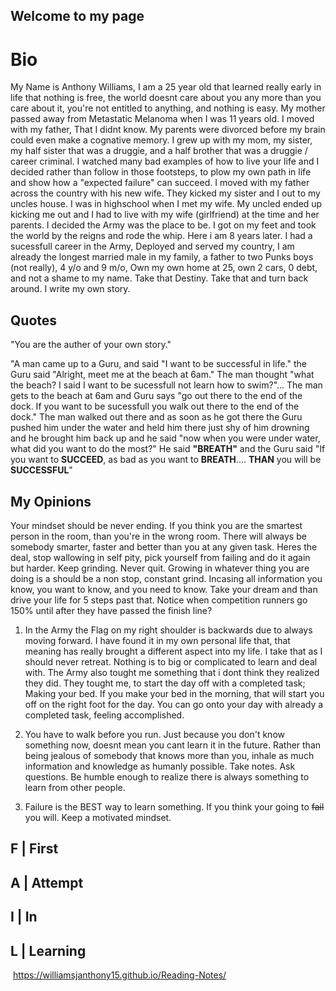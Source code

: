 ## Welcome to my page

# Bio
My Name is Anthony Williams, I am a 25 year old that learned really early in life that nothing is free, the world doesnt care about you any more than you care about it, you're not entitled to anything, and nothing is easy. My mother passed away from Metastatic Melanoma when I was 11 years old. I moved with my father, That I didnt know. My parents were divorced before my brain could even make a cognative memory. I grew up with my mom, my sister, my half sister that was a druggie, and a half brother that was a druggie / career criminal. I watched many bad examples of how to live your life and I decided rather than follow in those footsteps, to plow my own path in life and show how a "expected failure" can succeed. I moved with my father across the country with his new wife. They kicked my sister and I out to my uncles house. I was in highschool when I met my wife. My uncled ended up kicking me out and I had to live with my wife (girlfriend) at the time and her parents. I decided the Army was the place to be. I got on my feet and took the world by the reigns and rode the whip. Here i am 8 years later. I had a sucessfull career in the Army, Deployed and served my country, I am already the longest married male in my family, a father to two Punks boys (not really), 4 y/o and 9 m/o, Own my own home at 25, own 2 cars, 0 debt, and not a shame to my name. Take that Destiny. Take that and turn back around. I write my own story. 

## Quotes
"You are the auther of your own story." 

"A man came up to a Guru, and said "I want to be successful in life." the Guru said "Alright, meet me at the beach at 6am." The man thought "what the beach? I said I want to be sucessfull not learn how to swim?"... The man gets to the beach at 6am and Guru says "go out there to the end of the dock. If you want to be sucessfull you walk out there to the end of the dock." The man walked out there and as soon as he got there the Guru pushed him under the water and held him there just shy of him drowning and he brought him back up and he said "now when you were under water, what did you want to do the most?" He said **"BREATH"** and the Guru said "If you want to **SUCCEED**, as bad as you want to **BREATH**.... **THAN** you will be **SUCCESSFUL**" 

## My Opinions
Your mindset should be never ending. If you think you are the smartest person in the room, than you're in the wrong room. There will always be somebody smarter, faster and better than you at any given task. Heres the deal, stop wallowing in self pity, pick yourself from failing and do it again but harder. Keep grinding. Never quit.  Growing in whatever thing you are doing is a should be a non stop, constant grind. Incasing all information you know, you want to know, and you need to know. Take your dream and than drive your life for 5 steps past that. Notice when competition runners go 150% until after they have passed the finish line? 

1. In the Army the Flag on my right shoulder is backwards due to always moving forward. I have found it in my own personal life that, that meaning has really brought a different aspect into my life. I take that as I should never retreat. Nothing is to big or complicated to learn and deal with. The Army also tought me something that i dont think they realized they did. They tought me, to start the day off with a completed task; Making your bed. If you make your bed in the morning, that will start you off on the right foot for the day. You can go onto your day with already a completed task, feeling accomplished. 

2. You have to walk before you run. Just because you don't know something now, doesnt mean you cant learn it in the future. Rather than being jealous of somebody that knows more than you, inhale as much information and knowledge as humanly possible. Take notes. Ask questions. Be humble enough to realize there is always something to learn from other people.

3. Failure is the BEST way to learn something. If you think your going to ~~fail~~ you will. Keep a motivated mindset. 

  F | First
  ---------
  A | Attempt
  ---------
  I | In
  ---------
  L | Learning
  ---------
 
  
   https://williamsjanthony15.github.io/Reading-Notes/
